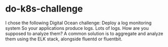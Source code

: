 # do-k8s-challenge

I chose the following Digital Ocean challenge:
Deploy a log monitoring system
So your applications produce logs. Lots of logs. How are you supposed to analyze them? A common solution is to aggregate and analyze them using the ELK stack, alongside fluentd or fluentbit.
